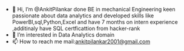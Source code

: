 - 👋 Hi, I’m @AnkitPilankar done BE in mechanical Engineering keen passionate about data analytics and developed skills like PowerBI,sql,Python,Excel and have 7 months on intern experience ,additinaly have SQL certficattion from hacker-rank
- 👀 I’m interested in Data Analytics domain
- 📫 How to reach me mail:ankitpilankar2001@gmail.com

<!---
AnkitPilankar/AnkitPilankar is a ✨ special ✨ repository because its `README.md` (this file) appears on your GitHub profile.
You can click the Preview link to take a look at your changes.
--->
